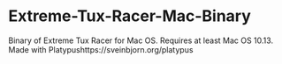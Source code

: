# Extreme-Tux-Racer-Mac-Binary
Binary of Extreme Tux Racer for Mac OS. Requires at least Mac OS 10.13. Made with Platypushttps://sveinbjorn.org/platypus
